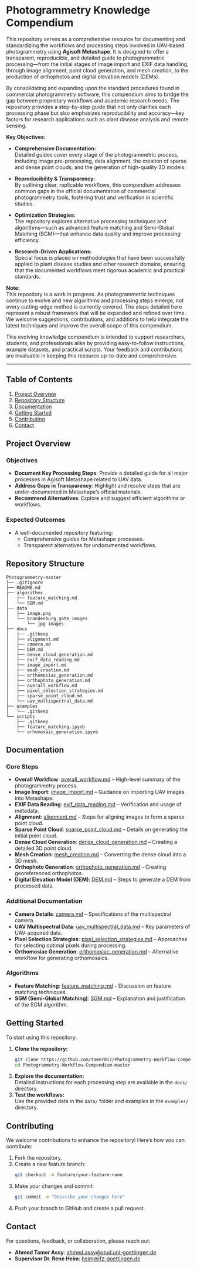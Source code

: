 # Photogrammetry Knowledge Compendium

This repository serves as a comprehensive resource for documenting and standardizing the workflows and processing steps involved in UAV-based photogrammetry using **Agisoft Metashape**. It is designed to offer a transparent, reproducible, and detailed guide to photogrammetric processing—from the initial stages of image import and EXIF data handling, through image alignment, point cloud generation, and mesh creation, to the production of orthophotos and digital elevation models (DEMs).

By consolidating and expanding upon the standard procedures found in commercial photogrammetry software, this compendium aims to bridge the gap between proprietary workflows and academic research needs. The repository provides a step-by-step guide that not only clarifies each processing phase but also emphasizes reproducibility and accuracy—key factors for research applications such as plant disease analysis and remote sensing.

**Key Objectives:**

- **Comprehensive Documentation:**  
  Detailed guides cover every stage of the photogrammetric process, including image pre-processing, data alignment, the creation of sparse and dense point clouds, and the generation of high-quality 3D models.

- **Reproducibility & Transparency:**  
  By outlining clear, replicable workflows, this compendium addresses common gaps in the official documentation of commercial photogrammetry tools, fostering trust and verification in scientific studies.

- **Optimization Strategies:**  
  The repository explores alternative processing techniques and algorithms—such as advanced feature matching and Semi-Global Matching (SGM)—that enhance data quality and improve processing efficiency.

- **Research-Driven Applications:**  
  Special focus is placed on methodologies that have been successfully applied to plant disease studies and other research domains, ensuring that the documented workflows meet rigorous academic and practical standards.

**Note:**  
This repository is a work in progress. As photogrammetric techniques continue to evolve and new algorithms and processing steps emerge, not every cutting-edge method is currently covered. The steps detailed here represent a robust framework that will be expanded and refined over time. We welcome suggestions, contributions, and additions to help integrate the latest techniques and improve the overall scope of this compendium.

This evolving knowledge compendium is intended to support researchers, students, and professionals alike by providing easy-to-follow instructions, example datasets, and practical scripts. Your feedback and contributions are invaluable in keeping this resource up-to-date and comprehensive.

---


## Table of Contents
1. [Project Overview](#project-overview)
2. [Repository Structure](#repository-structure)
3. [Documentation](#documentation)
4. [Getting Started](#getting-started)
5. [Contributing](#contributing)
6. [Contact](#contact)


## Project Overview

### Objectives
- **Document Key Processing Steps**: Provide a detailed guide for all major processes in Agisoft Metashape related to UAV data.
- **Address Gaps in Transparency**: Highlight and resolve steps that are under-documented in Metashape’s official materials.
- **Recommend Alternatives**: Explore and suggest efficient algorithms or workflows.

### Expected Outcomes
- A well-documented repository featuring:
  - Comprehensive guides for Metashape processes.
  - Transparent alternatives for undocumented workflows.


## Repository Structure

```plaintext
Photogrammetry-master
├── .gitignore
├── README.md
├── algorithms
│   ├── feature_matching.md
│   └── SGM.md
├── data
│   ├── image.png
│   └── brandenburg_gate_images
│       └── jpg images
├── docs
│   ├── .gitkeep
│   ├── alignment.md
│   ├── camera.md
│   ├── DEM.md
│   ├── dense_cloud_generation.md
│   ├── exif_data_reading.md
│   ├── image_import.md
│   ├── mesh_creation.md
│   ├── orthomosiac_generation.md
│   ├── orthophoto_generation.md
│   ├── overall_workflow.md
│   ├── pixel_selection_strategies.md
│   ├── sparse_point_cloud.md
│   └── uav_multispectral_data.md
├── examples
│   └── .gitkeep
└── scripts
    ├── .gitkeep
    ├── feature_matching.ipynb
    └── orhomosaic_generation.ipynb
```


## Documentation

### Core Steps
- **Overall Workflow**: [overall_workflow.md](docs/overall_workflow.md) – High-level summary of the photogrammetry process.
- **Image Import**: [image_import.md](docs/image_import.md) – Guidance on importing UAV images into Metashape.
- **EXIF Data Reading**: [exif_data_reading.md](docs/exif_data_reading.md) – Verification and usage of metadata.
- **Alignment**: [alignment.md](docs/alignment.md) – Steps for aligning images to form a sparse point cloud.
- **Sparse Point Cloud**: [sparse_point_cloud.md](docs/sparse_point_cloud.md) – Details on generating the initial point cloud.
- **Dense Cloud Generation**: [dense_cloud_generation.md](docs/dense_cloud_generation.md) – Creating a detailed 3D point cloud.
- **Mesh Creation**: [mesh_creation.md](docs/mesh_creation.md) – Converting the dense cloud into a 3D mesh.
- **Orthophoto Generation**: [orthophoto_generation.md](docs/orthophoto_generation.md) – Creating georeferenced orthophotos.
- **Digital Elevation Model (DEM)**: [DEM.md](docs/DEM.md) – Steps to generate a DEM from processed data.

### Additional Documentation
- **Camera Details**: [camera.md](docs/camera.md) – Specifications of the multispectral camera.
- **UAV Multispectral Data**: [uav_multispectral_data.md](docs/uav_multispectral_data.md) – Key parameters of UAV-acquired data.
- **Pixel Selection Strategies**: [pixel_selection_strategies.md](docs/pixel_selection_strategies.md) – Approaches for selecting optimal pixels during processing.
- **Orthomosiac Generation**: [orthomosiac_generation.md](docs/orthomosiac_generation.md) – Alternative workflow for generating orthomosaics.

### Algorithms
- **Feature Matching**: [feature_matching.md](algorithms/feature_matching.md) – Discussion on feature matching techniques.
- **SGM (Semi-Global Matching)**: [SGM.md](algorithms/SGM.md) – Explanation and justification of the SGM algorithm.


## Getting Started

To start using this repository:

1. **Clone the repository:**
   ```bash
   git clone https://github.com/tamer017/Photogrammetry-Workflow-Compendium.git
   cd Photogrammetry-Workflow-Compendium-master
   ```
2. **Explore the documentation:**  
   Detailed instructions for each processing step are available in the `docs/` directory.
3. **Test the workflows:**  
   Use the provided data in the `data/` folder and examples in the `examples/` directory.


## Contributing

We welcome contributions to enhance the repository! Here’s how you can contribute:

1. Fork the repository.
2. Create a new feature branch:
   ```bash
   git checkout -b feature/your-feature-name
   ```
3. Make your changes and commit:
   ```bash
   git commit -m "Describe your changes here"
   ```
4. Push your branch to GitHub and create a pull request.


## Contact

For questions, feedback, or collaboration, please reach out:
- **Ahmed Tamer Assy**: [ahmed.assy@stud.uni-goettingen.de](mailto:ahmed.assy@stud.uni-goettingen.de)
- **Supervisor Dr. Rene Heim**: [heim@ifz-goettingen.de](mailto:heim@ifz-goettingen.de)


